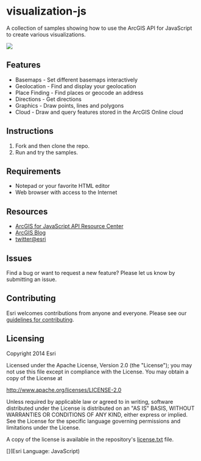 # visualization-js

A collection of samples showing how to use the ArcGIS API for JavaScript to create various visualizations.

![](../thumbnail.png)

## Features
* Basemaps - Set different basemaps interactively
* Geolocation - Find and display your geolocation
* Place Finding - Find places or geocode an address
* Directions - Get directions
* Graphics - Draw points, lines and polygons
* Cloud - Draw and query features stored in the ArcGIS Online cloud

## Instructions

1. Fork and then clone the repo. 
2. Run and try the samples.

## Requirements

* Notepad or your favorite HTML editor
* Web browser with access to the Internet

## Resources

* [ArcGIS for JavaScript API Resource Center](http://help.arcgis.com/en/webapi/javascript/arcgis/index.html)
* [ArcGIS Blog](http://blogs.esri.com/esri/arcgis/)
* [twitter@esri](http://twitter.com/esri)

## Issues

Find a bug or want to request a new feature?  Please let us know by submitting an issue.

## Contributing

Esri welcomes contributions from anyone and everyone. Please see our [guidelines for contributing](https://github.com/esri/contributing).

## Licensing
Copyright 2014 Esri

Licensed under the Apache License, Version 2.0 (the "License");
you may not use this file except in compliance with the License.
You may obtain a copy of the License at

   http://www.apache.org/licenses/LICENSE-2.0

Unless required by applicable law or agreed to in writing, software
distributed under the License is distributed on an "AS IS" BASIS,
WITHOUT WARRANTIES OR CONDITIONS OF ANY KIND, either express or implied.
See the License for the specific language governing permissions and
limitations under the License.

A copy of the license is available in the repository's [license.txt](license.txt) file.

[](Esri Language: JavaScript)​

